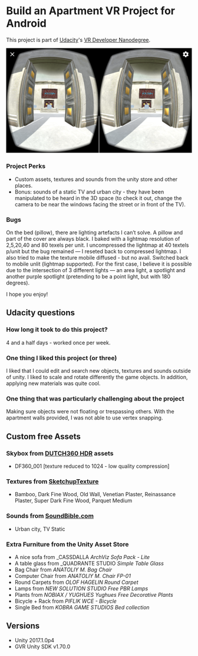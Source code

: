 # Build an Apartment VR Project for Android

This project is part of [Udacity](https://www.udacity.com "Udacity - Be in demand")'s [VR Developer Nanodegree](https://www.udacity.com/course/vr-developer-nanodegree--nd017). 

![](./screenshot.png)

### Project Perks
- Custom assets, textures and sounds from the unity store and other places.
- Bonus: sounds of a static TV and urban city - they have been manipulated to be heard in the 3D space (to check it out, change the camera to be near the windows facing the street or in front of the TV).

### Bugs
On the bed (pillow), there are lighting artefacts I can’t solve. A pillow and part of the cover are always black. I baked with a lightmap resolution of 2,5,20,40 and 80 texels per unit. I uncompressed the lightmap at 40 textels p/unit but the bug remained — I reseted back to compressed lightmap. I also tried to make the texture mobile diffused - but no avail. Switched back to mobile unlit (lightmap supported).
For the first case, I believe it is possible due to the intersection of 3 different lights — an area light, a spotlight and another purple spotlight (pretending to be a point light, but with 180 degrees).

I hope you enjoy!

## Udacity questions
### How long it took to do this project?
4 and a half days - worked once per week.

### One thing I liked this project (or three)
I liked that I could edit and search new objects, textures and sounds outside of unity. I liked to scale and rotate differently the game objects. In addition, applying new materials was quite cool.

### One thing that was particularly challenging about the project
Making sure objects were not floating or trespassing others. With the apartment walls provided, I was not able to use vertex snapping.

## Custom free Assets 
### Skybox from [DUTCH360 HDR](https://www.dutch360hdr.com/shop/product-category/free-360-hdri/) assets
- DF360_001 [texture reduced to 1024 - low quality compression]

### Textures from [SketchupTexture](https://www.sketchuptextureclub.com/)
- Bamboo, Dark Fine Wood, Old Wall, Venetian Plaster, Reinassance Plaster, Super Dark Fine Wood, Parquet Medium 

### Sounds from [SoundBible.com](http://soundbible.com/tags-city.html)
- Urban city, TV Static

### Extra Furniture from the Unity Asset Store
- A nice sofa from _CASSDALLA _ArchViz Sofa Pack - Lite_ 
- A table glass from _QUADRANTE STUDIO _Simple Table Glass_
- Bag Chair from _ANATOLIY M. Bag Chair_
- Computer Chair from _ANATOLIY M. Chair FP-01_
- Round Carpets from _OLOF HAGELIN Round Carpet_
- Lamps from _NEW SOLUTION STUDIO Free PBR Lamps_
- Plants from _NOBIAX / YUGHUES Yughues Free Decorative Plants_
- Bicycle + Rack from _PIFLIK WCE - Bicycle_
- Single Bed from _KOBRA GAME STUDIOS Bed collection_

## Versions
- Unity 2017.1.0p4
- GVR Unity SDK v1.70.0
